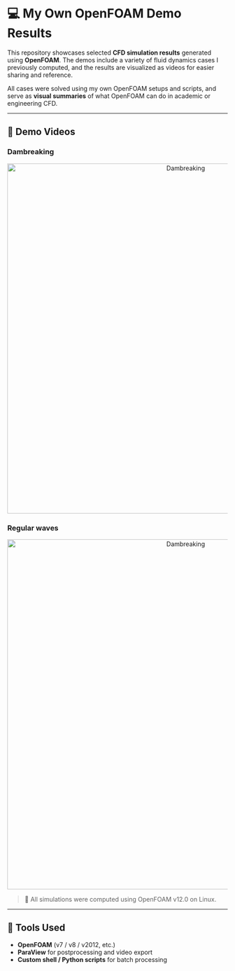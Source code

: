 # 💻 My Own OpenFOAM Demo Results

This repository showcases selected **CFD simulation results** generated using **OpenFOAM**. The demos include a variety of fluid dynamics cases I previously computed, and the results are visualized as videos for easier sharing and reference.

All cases were solved using my own OpenFOAM setups and scripts, and serve as **visual summaries** of what OpenFOAM can do in academic or engineering CFD.

---

## 🎥 Demo Videos



### Dambreaking

<!-- Add youtube link -->
<!-- Example: -->
<!-- 
<p align="center">
  <a href="https://www.youtube.com/watch?v=Your_Video_ID">
    <img src="https://img.youtube.com/vi/Your_Video_ID/maxresdefault.jpg" alt="Dambreaking" width="800">
  </a>
</p> 
-->


<p align="center">
  <a href="https://www.youtube.com/watch?v=6vGnFBioc6A">
    <img src="https://img.youtube.com/vi/6vGnFBioc6A/maxresdefault.jpg" alt="Dambreaking" width="800">
  </a>
</p>




### Regular waves

<!-- Add youtube link -->
<p align="center">
  <a href="https://www.youtube.com/watch?v=C24xO0hJZsg">
    <img src="https://img.youtube.com/vi/C24xO0hJZsg/maxresdefault.jpg" alt="Dambreaking" width="800">
  </a>
</p>



> 🔧 All simulations were computed using OpenFOAM v12.0 on Linux.

---

## 🧰 Tools Used

- **OpenFOAM** (v7 / v8 / v2012, etc.)
- **ParaView** for postprocessing and video export
- **Custom shell / Python scripts** for batch processing
